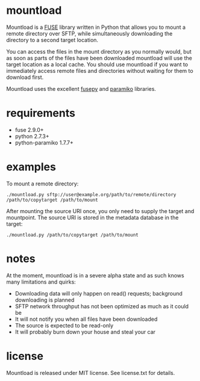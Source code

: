 mountload
=========

Mountload is a [FUSE][] library written in Python that allows you to mount a remote directory over SFTP, while
simultaneously downloading the directory to a second target location.

You can access the files in the mount directory as you normally would, but as soon as parts of the files have been
downloaded mountload will use the target location as a local cache. You should use mountload if you want to immediately
access remote files and directories without waiting for them to download first.

Mountload uses the excellent [fusepy][] and [paramiko][] libraries.

requirements
============

- fuse 2.9.0+
- python 2.7.3+
- python-paramiko 1.7.7+

examples
========
To mount a remote directory:

    ./mountload.py sftp://user@example.org/path/to/remote/directory /path/to/copytarget /path/to/mount

After mounting the source URI once, you only need to supply the target and mountpoint. The source URI is stored in the metadata database in the target:

    ./mountload.py /path/to/copytarget /path/to/mount

notes
=====

At the moment, mountload is in a severe alpha state and as such knows many limitations and quirks:

- Downloading data will only happen on read() requests; background downloading is planned
- SFTP network throughput has not been optimized as much as it could be
- It will not notify you when all files have been downloaded
- The source is expected to be read-only
- It will probably burn down your house and steal your car

license
=======

Mountload is released under MIT license. See license.txt for details.

[FUSE]: http://fuse.sourceforge.net/
[fusepy]: https://github.com/terencehonles/fusepy
[paramiko]: https://github.com/paramiko/paramiko
